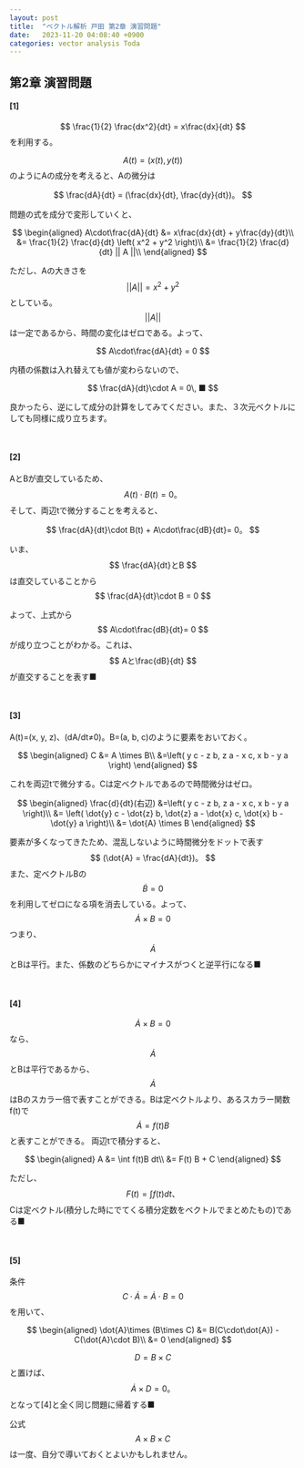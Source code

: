 ```yaml
---
layout: post
title:  "ベクトル解析 戸田 第2章 演習問題"
date:   2023-11-20 04:08:40 +0900
categories: vector analysis Toda
---
```


## 第2章 演習問題
#### [1]
$$
    \frac{1}{2} \frac{dx^2}{dt} = x\frac{dx}{dt}
$$
を利用する。

$$
    A(t) = (x(t), y(t))
$$
のようにAの成分を考えると、Aの微分は

$$
    \frac{dA}{dt} = (\frac{dx}{dt}, \frac{dy}{dt})。
$$

問題の式を成分で変形していくと、

$$
\begin{aligned}
    A\cdot\frac{dA}{dt}
        &= x\frac{dx}{dt} + y\frac{dy}{dt}\\
        &= \frac{1}{2} \frac{d}{dt} \left( x^2 + y^2 \right)\\
        &= \frac{1}{2} \frac{d}{dt} || A ||\\
\end{aligned}
$$

ただし、Aの大きさを
$$||A|| = x^2 + y^2$$
としている。
$$||A||$$
は一定であるから、時間の変化はゼロである。よって、

$$
  A\cdot\frac{dA}{dt} = 0
$$

内積の係数は入れ替えても値が変わらないので、

$$
  \frac{dA}{dt}\cdot A = 0\, ■
$$

良かったら、逆にして成分の計算をしてみてください。また、３次元ベクトルにしても同様に成り立ちます。

<br>

#### [2]

AとBが直交しているため、
$$
    A(t)\cdot B(t) = 0。
$$
そして、両辺tで微分することを考えると、

$$
    \frac{dA}{dt}\cdot B(t) + A\cdot\frac{dB}{dt}= 0。
$$

いま、
$$
\frac{dA}{dt}とB
$$
は直交していることから
$$
\frac{dA}{dt}\cdot B = 0
$$

よって、上式から
$$
A\cdot\frac{dB}{dt}= 0
$$
が成り立つことがわかる。これは、
$$
Aと\frac{dB}{dt}
$$
が直交することを表す■

<br>

#### [3]

A(t)=(x, y, z)、(dA/dt≠0)。B=(a, b, c)のように要素をおいておく。

$$
\begin{aligned}
C 
&= A \times B\\
&=\left( y c - z b, z a - x c, x b - y a \right)
\end{aligned}
$$

これを両辺tで微分する。Cは定ベクトルであるので時間微分はゼロ。

$$
\begin{aligned}
\frac{d}{dt}(右辺) 
&=\left( y c - z b, z a - x c, x b - y a \right)\\
&=  \left(
        \dot{y} c - \dot{z} b,
        \dot{z} a - \dot{x} c,
        \dot{x} b - \dot{y} a
    \right)\\
&= \dot{A} \times B
\end{aligned}
$$

要素が多くなってきたため、混乱しないように時間微分をドットで表す
$$
(\dot{A} = \frac{dA}{dt})。
$$また、定ベクトルBの
$$
\dot{B} = 0
$$
を利用してゼロになる項を消去している。よって、
$$
\dot{A} \times B = 0
$$
つまり、
$$
\dot{A}
$$
とBは平行。また、係数のどちらかにマイナスがつくと逆平行になる■

<br>

#### [4]

$$
\dot{A}\times B=0
$$
なら、
$$
\dot{A}
$$
とBは平行であるから、
$$
\dot{A}
$$
はBのスカラー倍で表すことができる。Bは定ベクトルより、あるスカラー関数f(t)で
$$
\dot{A} = f(t)B
$$
と表すことができる。
両辺tで積分すると、

$$
\begin{aligned}
    A
    &= \int f(t)B dt\\
    &= F(t) B + C
\end{aligned}
$$

ただし、
$$
F(t) = \int f(t) dt、
$$
Cは定ベクトル(積分した時にでてくる積分定数をベクトルでまとめたもの)である■

<br>

#### [5]

条件
$$
C\cdot\dot{A}
=\dot{A}\cdot B
=0
$$
を用いて、

$$
\begin{aligned}
\dot{A}\times (B\times C)
&= B(C\cdot\dot{A}) - C(\dot{A}\cdot B)\\
&= 0
\end{aligned}
$$

$$
D = B\times C
$$
と置けば、
$$
\dot{A}\times D=0。
$$
となって[4]と全く同じ問題に帰着する■

公式
$$
A\times B\times C
$$
は一度、自分で導いておくとよいかもしれません。
